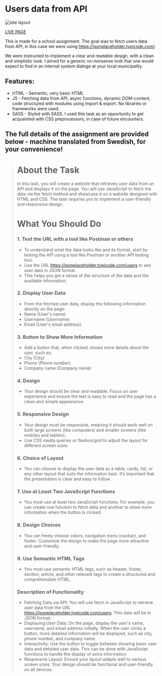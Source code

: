 # Users data from API

![site layout](https://github.com/LinneaToth/usersdatafromapi/blob/main/img/preview.jpg)

[LIVE PAGE](https://linneatoth.github.io/usersdatafromapi/)

This is made for a school assignment. The goal was to fetch users data from API, in this case we were using https://jsonplaceholder.typicode.com/.

We were instructed to implement a clear and readable design, with a clean and simplistic look. I aimed for a generic no-nonsense look that one would expect
to find in an internal system dialoge at your local municipality. 

## Features:
- HTML - Semantic, very basic HTML
- JS - Fetching data from API, async functions, dynamic DOM-content, code structured with modules using import & export. No libraries or frameworks were used.
- SASS - Styled with SASS. I used this task as an opportunity to get acquainted with CSS preprocessors, in case of future encounters. 

## The full details of the assignment are provided below - machine translated from Swedish, for your convenience!

>
> # About the Task
> 
> In this task, you will create a website that retrieves user data from an API and displays it on the page. You will use JavaScript to fetch the data via the fetch method and showcase it on a website designed with HTML and CSS. The task requires you to implement a user-friendly and responsive design.
>
>  # What You Should Do
> 
> ### 1. Test the URL with a tool like Postman or others
>
>- To understand what the data looks like and its format, start by testing the API using a tool like Postman or another API testing tool.
>- Use the URL https://jsonplaceholder.typicode.com/users to see user data in JSON format.
>- This helps you get a sense of the structure of the data and the available information.
> 
> ### 2. Display User Data
>
>- From the fetched user data, display the following information directly on the page:
>- Name (User's name)
>- Username (Username)
>- Email (User's email address)
> 
> ### 3. Button to Show More Information
> 
>- Add a button that, when clicked, shows more details about the user, such as:
>- City (City)
>- Phone (Phone number)
>- Company name (Company name)
>
> ### 4. Design
>
>- Your design should be clear and readable. Focus on user experience and ensure the text is easy to read and the page has a clean and simple appearance.
>
> ### 5. Responsive Design
>
>- Your design must be responsive, meaning it should work well on both large screens (like computers) and smaller screens (like mobiles and tablets).
>- Use CSS media queries or flexbox/grid to adjust the layout for different screen sizes.
> 
>### 6. Choice of Layout
> 
>- You can choose to display the user data as a table, cards, list, or any other layout that suits the information best. It’s important that the presentation is clear and easy to follow.
>
> ### 7. Use at Least Two JavaScript Functions
>
>- You must use at least two JavaScript functions. For example, you can create one function to fetch data and another to show more information when the button is clicked.
>
>  ### 8. Design Choices
>- You can freely choose colors, navigation menu (navbar), and footer. Customize the design to make the page more attractive and user-friendly.
>
> ### 9. Use Semantic HTML Tags
>
>- You must use semantic HTML tags, such as header, footer, section, article, and other relevant tags to create a structured and comprehensible HTML.
> 
> ### Description of Functionality
>
>- Fetching Data via API: You will use fetch in JavaScript to retrieve user data from the URL https://jsonplaceholder.typicode.com/users. This data will be in JSON format.
>- Displaying User Data: On the page, display the user's name, username, and email address initially. When the user clicks a button, more detailed information will be displayed, such as city, phone number, and company name.
>- Interactivity: Use the button to toggle between showing basic user data and detailed user data. This can be done with JavaScript functions to handle the display of extra information.
>- Responsive Layout: Ensure your layout adapts well to various screen sizes. Your design should be functional and user-friendly on all devices.
